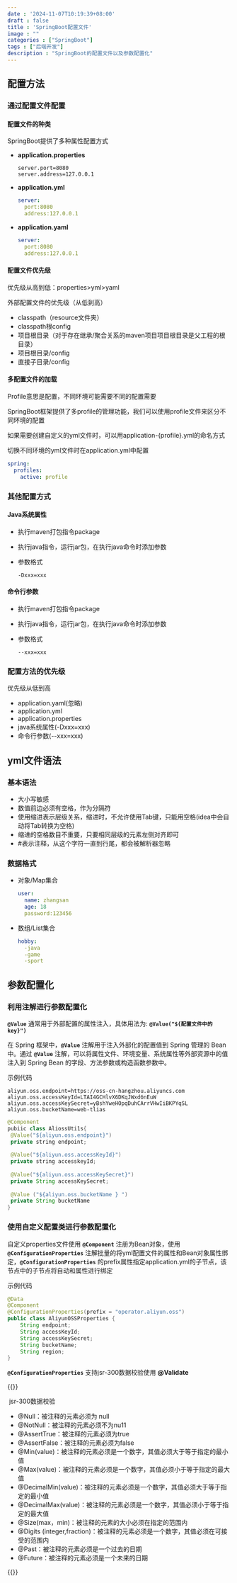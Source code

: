 ```yaml
---
date : '2024-11-07T10:19:39+08:00'
draft : false
title : 'SpringBoot配置文件'
image : ""
categories : ["SpringBoot"]
tags : ["后端开发"]
description : "SpringBoot的配置文件以及参数配置化"
---
```


## 配置方法

### 通过配置文件配置

#### 配置文件的种类

SpringBoot提供了多种属性配置方式

- **application.properties**

  ```properties
  server.port=8080
  server.address=127.0.0.1
  ```

  

- **application.yml**

  ```yml
  server:
  	port:8080
  	address:127.0.0.1
  ```

  

- **application.yaml**

  ```yaml
  server:
  	port:8080
  	address:127.0.0.1
  ```

  

#### 配置文件优先级

优先级从高到低：properties>yml>yaml

外部配置文件的优先级（从低到高）

- classpath（resource文件夹）
- classpath根config
- 项目根目录（对于存在继承/聚合关系的maven项目项目根目录是父工程的根目录）
- 项目根目录/config
- 直接子目录/config

#### 多配置文件的加载

Profile意思是配置，不同环境可能需要不同的配置需要

SpringBoot框架提供了多profile的管理功能，我们可以使用profile文件来区分不同环境的配置

如果需要创建自定义的yml文件时，可以用application-{profile}.yml的命名方式

切换不同环境的yml文件时在application.yml中配置

```yml
spring:
  profiles:
    active: profile
```

### 其他配置方式

#### Java系统属性

- 执行maven打包指令package

- 执行java指令，运行jar包，在执行java命令时添加参数

- 参数格式

  ```
  -Dxxx=xxx
  ```


#### 命令行参数

- 执行maven打包指令package

- 执行java指令，运行jar包，在执行java命令时添加参数

- 参数格式

  ```
  --xxx=xxx
  ```


### 配置方法的优先级

优先级从低到高

- application.yaml(忽略)
- application.yml
- application.properties
- java系统属性(-Dxxx=xxx)
- 命令行参数(--xxx=xxx)

## yml文件语法

### 基本语法

- 大小写敏感
- 数值前边必须有空格，作为分隔符
- 使用缩进表示层级关系，缩进时，不允许使用Tab键，只能用空格(idea中会自动将Tab转换为空格)
- 缩进的空格数目不重要，只要相同层级的元素左侧对齐即可
- #表示注释，从这个字符一直到行尾，都会被解析器忽略

### 数据格式

- 对象/Map集合

  ```yml
  user:
  	name: zhangsan
  	age: 18
  	password:123456
  ```

- 数组/List集合

  ```yml
  hobby:
  	-java
  	-game
  	-sport
  ```

## 参数配置化

### 利用注解进行参数配置化

**`@Value`** 通常用于外部配置的属性注入，具体用法为: **`@Value("${配置文件中的key}")`**

在 Spring 框架中，**`@Value`** 注解用于注入外部化的配置值到 Spring 管理的 Bean 中。通过 **`@Value`** 注解，可以将属性文件、环境变量、系统属性等外部资源中的值注入到 Spring Bean 的字段、方法参数或构造函数参数中。

示例代码

```properties
aliyun.oss.endpoint=https://oss-cn-hangzhou.aliyuncs.com
aliyun.oss.accessKeyId=LTAI4GCHlvX6DKqJWxdбnEuW
aliyun.oss.accessKeySecret=yBshYweHOpqDuhCArrVHwIiBKPYqSL
aliyun.oss.bucketName=web-tlias
```

```java
@Component
pubiic class AliossUti1s{
 @Value("${aliyun.oss.endpoint}")
 private string endpoint;
	
 @Value("${aliyun.oss.accessKeyId}")
 private string accesskeyId;
	
 @Value("${aliyun.oss.accessKeySecret}")
 private String accessKeySecret;
	
 @Value ("${aliyun.oss.bucketName } ")
 private String bucketName
}
```

### 使用自定义配置类进行参数配置化

自定义properties文件使用 **`@Component`** 注册为Bean对象，使用 **`@ConfigurationProperties`** 注解批量的将yml配置文件的属性和Bean对象属性绑定，**`@ConfigurationProperties`** 的prefix属性指定application.yml的子节点，该节点中的子节点将自动和属性进行绑定

示例代码

```java
@Data
@Component
@ConfigurationProperties(prefix = "operator.aliyun.oss")
public class AliyunOSSProperties {
    String endpoint;
    String accessKeyId;
    String accessKeySecret;
    String bucketName;
    String region;
}
```

**`@ConfigurationProperties`** 支持jsr-300数据校验使用 **@Validate**

{{<notice tip>}}

​	jsr-300数据校验

- @Null：被注释的元素必须为 null
- @NotNull：被注释的元素必须不为nu11
- @AssertTrue：被注释的元素必须为true
- @AssertFalse：被注释的元素必须为false
- @Min(value)：被注释的元素必须是一个数字，其值必须大于等于指定的最小值
- @Max(value)：被注释的元素必须是一个数字，其值必须小于等于指定的最大值
- @DecimalMin(value)：被注释的元素必须是一个数字，其值必须大于等于指定的最小值
- @DecimalMax(value)：被注释的元素必须是一个数字，其值必须小于等于指定的最大值
- @Size(max，min)：被注释的元素的大小必须在指定的范围内
- @Digits (integer,fraction)：被注释的元素必须是一个数字，其值必须在可接受的范围内
- @Past：被注释的元素必须是一个过去的日期
- @Future：被注释的元素必须是一个未来的日期

{{</notice>}}
